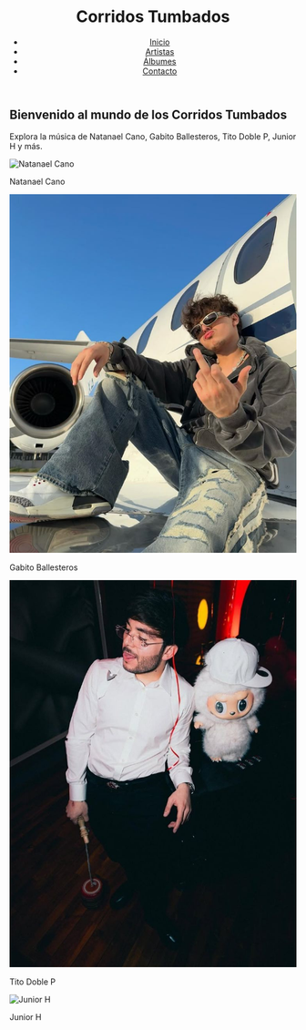 
<html>
<head>
    <meta charset="UTF-8">
    <meta name="viewport" content="width=device-width, initial-scale=1.0">
    <title>Corridos Tumbados</title>
    <link rel="stylesheet" href="web.css">
</head>
<body>

<header>
    <h1 class="titulo-sitio">Corridos Tumbados</h1>
    <nav>
        <ul class="menu">
            <li><a href="#">Inicio</a></li>
            <li><a href="#">Artistas</a></li>
            <li><a href="#">Álbumes</a></li>
            <li><a href="#">Contacto</a></li>
        </ul>
    </nav>
</header>

<section class="contenido">
    <h2>Bienvenido al mundo de los Corridos Tumbados</h2>
    <p>Explora la música de Natanael Cano, Gabito Ballesteros, Tito Doble P, Junior H y más.</p>
    <div class="artistas">
        <div class="artista">
            <img src="natanael-cano.jpg" alt="Natanael Cano">
            <p>Natanael Cano</p>
        </div>
        <div class="artista">
            <img src="221fa70b92af517d2130e01e30194f79.jpg" alt="Gabito Ballesteros">
            <p>Gabito Ballesteros</p>
        </div>
        <div class="artista">
            <img src="7f6d7829f96c9f0d2519968757304b73.jpg" alt="Tito Doble P">
            <p>Tito Doble P</p>
        </div>
        <div class="artista">
            <img src="junior-h.jpg" alt="Junior H">
            <p>Junior H</p>
        </div>
    </div>
</section>

</body>
</html>

